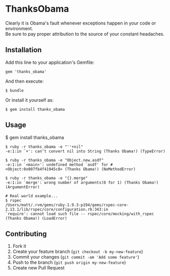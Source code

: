 # ThanksObama

Clearly it is Obama's fault whenever exceptions happen in your code or environment.  
Be sure to pay proper attribution to the source of your constant headaches.

## Installation

Add this line to your application's Gemfile:

    gem 'thanks_obama'

And then execute:

    $ bundle

Or install it yourself as:

    $ gem install thanks_obama

## Usage

$ gem install thanks_obama

    $ ruby -r thanks_obama -e "''+nil"
    -e:1:in `+': can't convert nil into String (Thanks Obama!) (TypeError)

    $ ruby -r thanks_obama -e "Object.new.asdf"
    -e:1:in `<main>': undefined method `asdf' for #<Object:0x007fb4f41945c8> (Thanks Obama!) (NoMethodError)

    $ ruby -r thanks_obama -e "{}.merge"
    -e:1:in `merge': wrong number of arguments(0 for 1) (Thanks Obama!) (ArgumentError)

    # Real world example...
    $ rspec
    /Users/matt/.rvm/gems/ruby-1.9.3-p194/gems/rspec-core-2.13.1/lib/rspec/core/configuration.rb:343:in
    `require': cannot load such file -- rspec/core/mocking/with_rspec (Thanks Obama!) (LoadError)

## Contributing

1. Fork it
2. Create your feature branch (`git checkout -b my-new-feature`)
3. Commit your changes (`git commit -am 'Add some feature'`)
4. Push to the branch (`git push origin my-new-feature`)
5. Create new Pull Request
